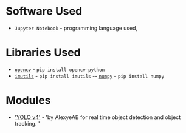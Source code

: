 
# Software Used

- `Jupyter Notebook` - programming language used,


# Libraries Used

- [`opencv`](https://github.com/opencv/opencv-python) - `pip install opencv-python`
- [`imutils`](https://github.com/PyImageSearch/imutils) - `pip install imutils`
-- [`numpy`](https://github.com/numpy/numpy) - `pip install numpy`


# Modules

- ['YOLO v4'](https://github.com/AlexeyAB/darknet.git) - 'by AlexyeAB for real time object detection and object tracking. '
